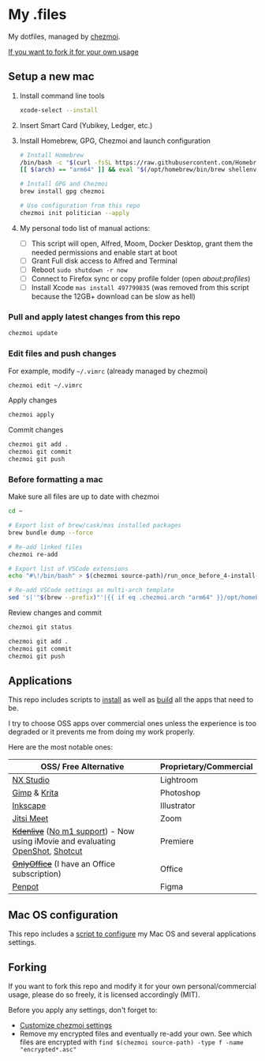# My .files

My dotfiles, managed by [chezmoi](https://github.com/twpayne/chezmoi).

[If you want to fork it for your own usage](#forking)

## Setup a new mac

1. Install command line tools

   ```sh
   xcode-select --install
   ```

2. Insert Smart Card (Yubikey, Ledger, etc.)

3. Install Homebrew, GPG, Chezmoi and launch configuration

   ```sh
   # Install Homebrew
   /bin/bash -c "$(curl -fsSL https://raw.githubusercontent.com/Homebrew/install/HEAD/install.sh)"
   [[ $(arch) == "arm64" ]] && eval "$(/opt/homebrew/bin/brew shellenv)" || eval "$(/usr/local/bin/brew shellenv)"

   # Install GPG and Chezmoi
   brew install gpg chezmoi

   # Use configuration from this repo
   chezmoi init politician --apply
   ```

4. My personal todo list of manual actions:

   - [ ] This script will open, Alfred, Moom, Docker Desktop, grant them the needed permissions and enable start at boot
   - [ ] Grant Full disk access to Alfred and Terminal
   - [ ] Reboot `sudo shutdown -r now`
   - [ ] Connect to Firefox sync or copy profile folder (open _about:profiles_)
   - [ ] Install Xcode `mas install 497799835` (was removed from this script because the 12GB+ download can be slow as hell)

### Pull and apply latest changes from this repo

```sh
chezmoi update
```

### Edit files and push changes

For example, modify `~/.vimrc` (already managed by chezmoi)

```sh
chezmoi edit ~/.vimrc
```

Apply changes

```sh
chezmoi apply
```

Commit changes

```sh
chezmoi git add .
chezmoi git commit
chezmoi git push
```

### Before formatting a mac

Make sure all files are up to date with chezmoi

```sh
cd ~

# Export list of brew/cask/mas installed packages
brew bundle dump --force

# Re-add linked files
chezmoi re-add

# Export list of VSCode extensions
echo "#\!/bin/bash" > $(chezmoi source-path)/run_once_before_4-install-vscode-extensions.sh && code --list-extensions | xargs -I{} echo code --install-extension {} >> $(chezmoi source-path)/run_once_before_4-install-vscode-extensions.sh

# Re-add VSCode settings as multi-arch template
sed 's|'"$(brew --prefix)"'|{{ if eq .chezmoi.arch "arm64" }}/opt/homebrew{{ else }}/usr/local{{ end }}|' ~/Library/Application\ Support/VSCode/User/settings.json > $(chezmoi source-path)/private_Library/private_Application\ Support/private_VSCode/User/settings.json.tmpl
```

Review changes and commit

```sh
chezmoi git status

chezmoi git add .
chezmoi git commit
chezmoi git push
```

## Applications

This repo includes scripts to
[install](run_once_before_3-install-packages-darwin.sh.tmpl) as well as
[build](run_once_before_5-build-apps-darwin.sh.tmpl) all the apps that need to be.

I try to choose OSS apps over commercial ones unless the experience is too degraded or it prevents me from doing my work properly.

Here are the most notable ones:

| OSS/ Free Alternative                                                                                                                                                                                                                                           | Proprietary/Commercial |
| --------------------------------------------------------------------------------------------------------------------------------------------------------------------------------------------------------------------------------------------- | ----------- |
| [NX Studio](https://www.nikonusa.com/en/nikon-products/imaging-software/nx-studio.page)                                                                                                                                                                                       | Lightroom   |
| [Gimp](https://github.com/GNOME/gimp) & [Krita](https://github.com/KDE/krita)                                                                                                                                                                 | Photoshop   |
| [Inkscape](https://gitlab.com/inkscape/inkscape)                                                                                                                                                                                              | Illustrator |
| [Jitsi Meet](https://github.com/jitsi/jitsi-meet)                                                                                                                                                                                             | Zoom        |
| ~~[Kdenlive](https://kdenlive.org)~~ ([No m1 support](https://bugs.kde.org/show_bug.cgi?id=448443)) - Now using iMovie and evaluating [OpenShot](https://github.com/OpenShot/openshot-qt), [Shotcut](https://github.com/mltframework/shotcut) | Premiere    |
| ~~[OnlyOffice](https://github.com/ONLYOFFICE/DesktopEditors)~~ (I have an Office subscription)                                                                                                                                                | Office      |
| [Penpot](https://github.com/penpot/penpot)                                                                                                                                                                                                    | Figma       |

## Mac OS configuration

This repo includes a [script to configure](run_once_after_configure-apps-darwin.sh.tmpl) my Mac OS and several applications settings.

## Forking

If you want to fork this repo and modify it for your own personal/commercial usage, please do so freely, it is licensed accordingly (MIT).

Before you apply any settings, don't forget to:

- [Customize chezmoi settings](.chezmoi.toml.tmpl)
- Remove my encrypted files and eventually re-add your own. See which files are encrypted with `find $(chezmoi source-path) -type f -name "encrypted*.asc"`
